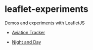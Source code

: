 # leaflet-experiments

Demos and experiments with LeafletJS

- [Aviation Tracker](https://jwasilgeo.github.io/leaflet-experiments/aviation/)

- [Night and Day](https://jwasilgeo.github.io/leaflet-experiments/night-and-day/)
